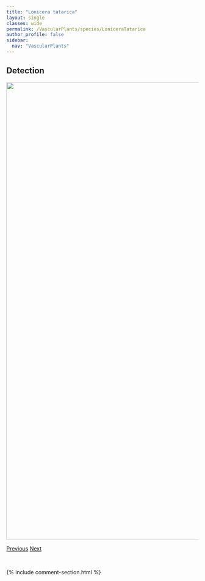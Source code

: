 ```yaml
---
title: "Lonicera tatarica"
layout: single
classes: wide
permalink: /VascularPlants/species/LoniceraTatarica
author_profile: false
sidebar:
  nav: "VascularPlants"
---
```


<h2>Detection</h2>

<a href="https://drive.google.com/uc?export=view&id=17gyE_Il5pnMz2v3VN8wpZBslPGxmwSjC">
<img src="https://drive.google.com/uc?export=view&id=17gyE_Il5pnMz2v3VN8wpZBslPGxmwSjC" height = "1200" width = "800">
</a>


<a href="/DevelopmentWebsite/VascularPlants/species/LoniceraDioicaInvolucrata" class="pagination--pager" title="Lonicera dioica/involucrata">Previous</a> <a href="/DevelopmentWebsite/VascularPlants/species/LoniceraUtahensis" class="pagination--pager" title="Lonicera utahensis">Next</a>

<p>&nbsp;</p>

{% include comment-section.html %}
